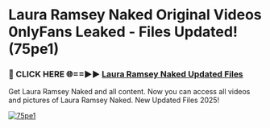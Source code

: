 # Laura Ramsey Naked Original Videos 0nlyFans Leaked - Files Updated! (75pe1)

<h3>🔴 CLICK HERE 🌐==►► <a href="https://tinyurl.com/up5wt9bj" rel="nofollow">Laura Ramsey Naked Updated Files</a></h3>

Get Laura Ramsey Naked and all content. Now you can access all videos and pictures of Laura Ramsey Naked. New Updated Files 2025!

[![75pe1](https://i.imgur.com/ABiUzMV.gif)](https://tinyurl.com/up5wt9bj)
